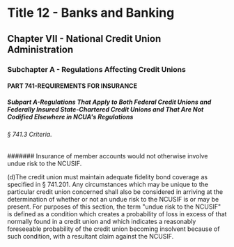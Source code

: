 
# Title 12 - Banks and Banking
## Chapter VII - National Credit Union Administration
### Subchapter A - Regulations Affecting Credit Unions
#### PART 741-REQUIREMENTS FOR INSURANCE
##### Subpart A-Regulations That Apply to Both Federal Credit Unions and Federally Insured State-Chartered Credit Unions and That Are Not Codified Elsewhere in NCUA's Regulations
###### § 741.3 Criteria.
####### Insurance of member accounts would not otherwise involve undue risk to the NCUSIF.

(d)The credit union must maintain adequate fidelity bond coverage as specified in § 741.201. Any circumstances which may be unique to the particular credit union concerned shall also be considered in arriving at the determination of whether or not an undue risk to the NCUSIF is or may be present. For purposes of this section, the term "undue risk to the NCUSIF" is defined as a condition which creates a probability of loss in excess of that normally found in a credit union and which indicates a reasonably foreseeable probability of the credit union becoming insolvent because of such condition, with a resultant claim against the NCUSIF.
